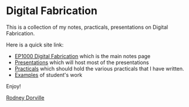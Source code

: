 
# Digital Fabrication

This is a collection of my notes, practicals, presentations on Digital Fabrication.

Here is a quick site link:

- [EP1000 Digital Fabrication](https://rdorville.github.io/EP1000) which is the main notes page
- [Presentations](presentations/presentations.md) which will host most of the presentations
- [Practicals](practicals/practicals.md) which should hold the various practicals that I have written.
- [Examples](examples/examples.md) of student's work

Enjoy!

[Rodney Dorville](mailto://rodney_dorville@sp.edu.sg)